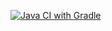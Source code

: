 [![Java CI with Gradle](https://github.com/Dimriu/auto_hw_2_1/actions/workflows/gradle.yml/badge.svg)](https://github.com/Dimriu/auto_hw_2_1/actions/workflows/gradle.yml)
